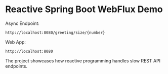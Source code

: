 # Reactive Spring Boot WebFlux Demo

Async Endpoint:
```
http://localhost:8080/greeting/size/{number}
```

Web App:
```
http://localhost:8080
```

The project showcases how reactive programming handles slow REST API endpoints.
